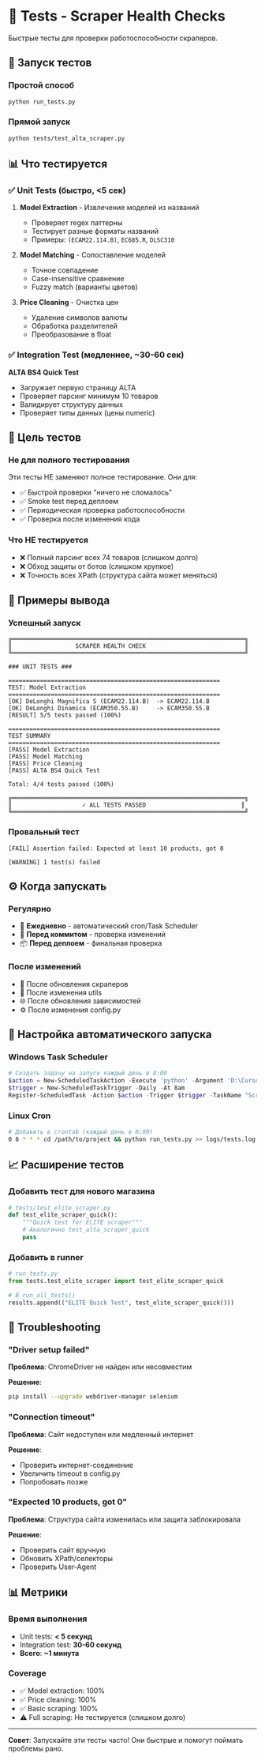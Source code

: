 # 🧪 Tests - Scraper Health Checks

Быстрые тесты для проверки работоспособности скраперов.

## 🚀 Запуск тестов

### Простой способ
```bash
python run_tests.py
```

### Прямой запуск
```bash
python tests/test_alta_scraper.py
```

## 📊 Что тестируется

### ✅ Unit Tests (быстро, <5 сек)

1. **Model Extraction** - Извлечение моделей из названий
   - Проверяет regex паттерны
   - Тестирует разные форматы названий
   - Примеры: `(ECAM22.114.B)`, `EC685.R`, `DLSC310`

2. **Model Matching** - Сопоставление моделей
   - Точное совпадение
   - Case-insensitive сравнение
   - Fuzzy match (варианты цветов)

3. **Price Cleaning** - Очистка цен
   - Удаление символов валюты
   - Обработка разделителей
   - Преобразование в float

### ✅ Integration Test (медленнее, ~30-60 сек)

**ALTA BS4 Quick Test**
- Загружает первую страницу ALTA
- Проверяет парсинг минимум 10 товаров
- Валидирует структуру данных
- Проверяет типы данных (цены numeric)

## 🎯 Цель тестов

### Не для полного тестирования
Эти тесты НЕ заменяют полное тестирование. Они для:
- ✅ Быстрой проверки "ничего не сломалось"
- ✅ Smoke test перед деплоем
- ✅ Периодическая проверка работоспособности
- ✅ Проверка после изменения кода

### Что НЕ тестируется
- ❌ Полный парсинг всех 74 товаров (слишком долго)
- ❌ Обход защиты от ботов (слишком хрупкое)
- ❌ Точность всех XPath (структура сайта может меняться)

## 📝 Примеры вывода

### Успешный запуск
```
╔══════════════════════════════════════════════════════════════════╗
║                  SCRAPER HEALTH CHECK                            ║
╚══════════════════════════════════════════════════════════════════╝

### UNIT TESTS ###

============================================================
TEST: Model Extraction
============================================================
[OK] DeLonghi Magnifica S (ECAM22.114.B)  -> ECAM22.114.B
[OK] DeLonghi Dinamica (ECAM350.55.B)     -> ECAM350.55.B
[RESULT] 5/5 tests passed (100%)

============================================================
TEST SUMMARY
============================================================
[PASS] Model Extraction
[PASS] Model Matching
[PASS] Price Cleaning
[PASS] ALTA BS4 Quick Test

Total: 4/4 tests passed (100%)

╔══════════════════════════════════════════════════════════════════╗
║                    ✓ ALL TESTS PASSED                           ║
╚══════════════════════════════════════════════════════════════════╝
```

### Провальный тест
```
[FAIL] Assertion failed: Expected at least 10 products, got 0

[WARNING] 1 test(s) failed
```

## ⚙️ Когда запускать

### Регулярно
- 📅 **Ежедневно** - автоматический cron/Task Scheduler
- 🔄 **Перед коммитом** - проверка изменений
- 📦 **Перед деплоем** - финальная проверка

### После изменений
- 🔧 После обновления скраперов
- 📝 После изменения utils
- 🌐 После обновления зависимостей
- ⚙️ После изменения config.py

## 🔧 Настройка автоматического запуска

### Windows Task Scheduler
```powershell
# Создать задачу на запуск каждый день в 8:00
$action = New-ScheduledTaskAction -Execute 'python' -Argument 'D:\CursorProjects\Coffee machines price scrapper\run_tests.py'
$trigger = New-ScheduledTaskTrigger -Daily -At 8am
Register-ScheduledTask -Action $action -Trigger $trigger -TaskName "ScraperHealthCheck"
```

### Linux Cron
```bash
# Добавить в crontab (каждый день в 8:00)
0 8 * * * cd /path/to/project && python run_tests.py >> logs/tests.log 2>&1
```

## 📈 Расширение тестов

### Добавить тест для нового магазина

```python
# tests/test_elite_scraper.py
def test_elite_scraper_quick():
    """Quick test for ELITE scraper"""
    # Аналогично test_alta_scraper_quick
    pass
```

### Добавить в runner

```python
# run_tests.py
from tests.test_elite_scraper import test_elite_scraper_quick

# В run_all_tests()
results.append(("ELITE Quick Test", test_elite_scraper_quick()))
```

## 🐛 Troubleshooting

### "Driver setup failed"
**Проблема**: ChromeDriver не найден или несовместим

**Решение**:
```bash
pip install --upgrade webdriver-manager selenium
```

### "Connection timeout"
**Проблема**: Сайт недоступен или медленный интернет

**Решение**:
- Проверить интернет-соединение
- Увеличить timeout в config.py
- Попробовать позже

### "Expected 10 products, got 0"
**Проблема**: Структура сайта изменилась или защита заблокировала

**Решение**:
- Проверить сайт вручную
- Обновить XPath/селекторы
- Проверить User-Agent

## 📊 Метрики

### Время выполнения
- Unit tests: **< 5 секунд**
- Integration test: **30-60 секунд**
- **Всего**: **~1 минута**

### Coverage
- ✅ Model extraction: 100%
- ✅ Price cleaning: 100%
- ✅ Basic scraping: 100%
- ⚠️ Full scraping: Не тестируется (слишком долго)

---

**Совет**: Запускайте эти тесты часто! Они быстрые и помогут поймать проблемы рано.

